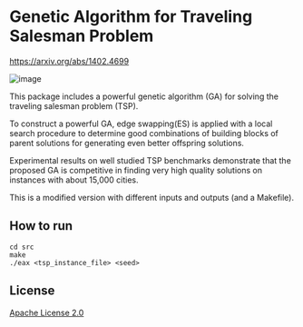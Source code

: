 # Genetic Algorithm for Traveling Salesman Problem

https://arxiv.org/abs/1402.4699

![image](https://user-images.githubusercontent.com/2340878/122631117-f67feb80-d07d-11eb-81cb-a2f8648291ef.png)

This package includes a powerful genetic algorithm (GA) for solving the traveling salesman problem (TSP).

To construct a powerful GA, edge swapping(ES) is applied with a local search procedure to determine good combinations of building blocks of parent solutions for generating even better offspring solutions.

Experimental results on well studied TSP benchmarks demonstrate that the proposed GA is competitive in finding very high quality solutions on instances with about 15,000 cities.

This is a modified version with different inputs and outputs (and a Makefile).

## How to run

```
cd src
make
./eax <tsp_instance_file> <seed>
```

## License

[Apache License 2.0](LICENSE)
